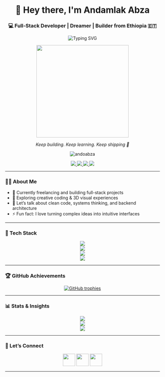 <h1 align="center">👋 Hey there, I'm Andamlak Abza</h1>
<h3 align="center">💻 Full-Stack Developer | Dreamer | Builder from Ethiopia 🇪🇹</h3>

<p align="center">
  <img src="https://readme-typing-svg.demolab.com?font=Fira+Code&weight=500&size=24&pause=1000&center=true&vCenter=true&width=435&lines=I+build+full-stack+apps.;I+design+Ui;I+bring+ideas+to+life+with+code." alt="Typing SVG" />
</p>
<p align="center">
  <img src="https://media.giphy.com/media/qgQUggAC3Pfv687qPC/giphy.gif" width="300" />
</p>

<p align="center"><em>Keep building. Keep learning. Keep shipping 🚀</em></p>

<p align="center">
  <img src="https://komarev.com/ghpvc/?username=andoabza&label=Profile%20Views&color=0e75b6&style=flat" alt="andoabza" />
</p>

<p align="center">
  <a href="https://anda.onetwodot.xyz" target="_blank">
    <img src="https://img.shields.io/badge/🌐 Portfolio-anda.pro.et-blueviolet" />
  </a>
  <a href="mailto:andaabi3@gmail.com">
    <img src="https://img.shields.io/badge/📫 Email-me-red" />
  </a>
  <a href="https://twitter.com/andoabza" target="_blank">
    <img src="https://img.shields.io/badge/Twitter-@andoabza-1DA1F2?logo=twitter&logoColor=white" />
  </a>
  <a href="https://linkedin.com/in/andoabza" target="_blank">
    <img src="https://img.shields.io/badge/LinkedIn-Andamlak%20Abza-blue?logo=linkedin&logoColor=white" />
  </a>
</p>

---

### 👨‍💻 About Me

- 🔭 Currently freelancing and building full-stack projects
- 🚀 Exploring creative coding & 3D visual experiences
- 💬 Let’s talk about clean code, systems thinking, and backend architecture
- ⚡ Fun fact: I love turning complex ideas into intuitive interfaces

---

### 🧰 Tech Stack

<p align="center">
  <img src="https://skillicons.dev/icons?i=html,css,js,ts,react,nextjs,vue,tailwind,bootstrap,angular" /><br/>
  <img src="https://skillicons.dev/icons?i=nodejs,express,django,flask,mongodb,mysql,postgres,redis" /><br/>
  <img src="https://skillicons.dev/icons?i=git,docker,kubernetes,aws,gcp,heroku,linux,bash" /><br/>
  <img src="https://skillicons.dev/icons?i=python,java,c,ruby" />
</p>

---

### 🏆 GitHub Achievements

<p align="center">
  <a href="https://github.com/ryo-ma/github-profile-trophy">
    <img src="https://github-profile-trophy.vercel.app/?username=andoabza&theme=algolia&row=2&column=4" alt="GitHub trophies" />
  </a>
</p>

---

### 📊 Stats & Insights

<p align="center">
  <img src="https://github-readme-stats.vercel.app/api?username=andoabza&show_icons=true&theme=radical&hide_border=true" /><br/>
  <img src="https://github-readme-streak-stats.herokuapp.com/?user=andoabza&theme=radical&hide_border=true" /><br/>
  <img src="https://github-readme-stats.vercel.app/api/top-langs/?username=andoabza&layout=compact&theme=radical&hide_border=true" />
</p>

---

### 🔗 Let’s Connect

<p align="center">
  <a href="https://twitter.com/andoabza"><img src="https://cdn.jsdelivr.net/gh/devicons/devicon/icons/twitter/twitter-original.svg" width="40" /></a>
  <a href="https://linkedin.com/in/andoabza"><img src="https://cdn.jsdelivr.net/gh/devicons/devicon/icons/linkedin/linkedin-original.svg" width="40" /></a>
  <a href="mailto:andaabi3@gmail.com"><img src="https://cdn.jsdelivr.net/gh/devicons/devicon/icons/google/google-original.svg" width="40" /></a>
</p>

---
